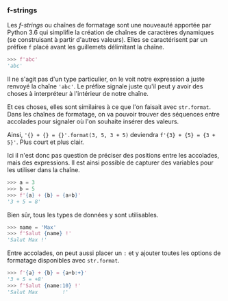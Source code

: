 ### f-strings

Les _f-strings_ ou chaînes de formatage sont une nouveauté apportée par Python 3.6 qui simplifie la création de chaînes de caractères dynamiques (se construisant à partir d'autres valeurs).
Elles se caractérisent par un préfixe `f` placé avant les guillemets délimitant la chaîne.

```python
>>> f'abc'
'abc'
```

Il ne s'agit pas d'un type particulier, on le voit notre expression a juste renvoyé la chaîne `'abc'`.
Le préfixe signale juste qu'il peut y avoir des choses à interpréteur à l'intérieur de notre chaîne.

Et ces choses, elles sont similaires à ce que l'on faisait avec `str.format`.
Dans les chaînes de formatage, on va pouvoir trouver des séquences entre accolades pour signaler où l'on souhaite insérer des valeurs.

Ainsi, `'{} + {} = {}'.format(3, 5, 3 + 5)` deviendra `f'{3} + {5} = {3 + 5}'`. Plus court et plus clair.

Ici il n'est donc pas question de préciser des positions entre les accolades, mais des expressions.
Il est ainsi possible de capturer des variables pour les utiliser dans la chaîne.

```python
>>> a = 3
>>> b = 5
>>> f'{a} + {b} = {a+b}'
'3 + 5 = 8'
```

Bien sûr, tous les types de données y sont utilisables.

```python
>>> name = 'Max'
>>> f'Salut {name} !'
'Salut Max !'
```

Entre accolades, on peut aussi placer un `:` et y ajouter toutes les options de formatage disponibles avec `str.format`.

```python
>>> f'{a} + {b} = {a+b:+}'
'3 + 5 = +8'
>>> f'Salut {name:10} !'
'Salut Max        !'
```
